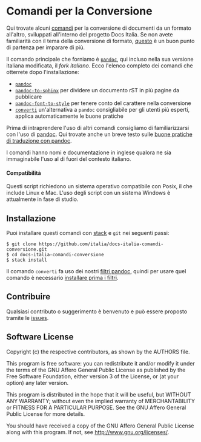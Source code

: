 
# Comandi per la Conversione

Qui trovate alcuni
[comandi](https://it.wikipedia.org/wiki/Shell_(informatica)#Shell_testuali)
per la conversione di documenti da un formato all'altro, sviluppati
all'interno del progetto Docs Italia. Se non avete familiarità con il
tema della conversione di formato,
[questo](http://guida-docs-italia.readthedocs.io/it/latest/index/scrivere-un-documento.html#migrazione-su-docs-italia-di-documentazione-esistente)
è un buon punto di partenza per imparare di più.

Il comando principale che forniamo è [`pandoc`](pandoc.org), qui
incluso nella sua versione italiana modificata, il _fork
italiano_. Ecco l'elenco completo dei comandi che otterrete dopo
l'installazione:

- [`pandoc`](doc/comandi/pandoc.md)
- [`pandoc-to-sphinx`](doc/comandi/pandoc-font-to-style.md) per
  dividere un documento rST in più pagine da pubblicare
- [`pandoc-font-to-style`](doc/comandi/pandoc-font-to-style.md) per
  tenere conto del carattere nella conversione
- [`converti`](doc/comandi/converti.md) un'alternativa a `pandoc`
  consigliabile per gli utenti più esperti, applica automaticamente le
  buone pratiche

Prima di intraprendere l'uso di altri comandi consigliamo di
familiarizzarsi con l'uso di [pandoc](pandoc.org). Qui trovate anche
un breve testo sulle [buone pratiche di traduzione con
pandoc](doc/buone-pratiche.md).

I comandi hanno nomi e documentazione in inglese qualora ne sia
immaginabile l'uso al di fuori del contesto italiano.

#### Compatibilità

Questi script richiedono un sistema operativo compatibile con Posix,
il che include Linux e Mac. L'uso degli script con un sistema Windows
è attualmente in fase di studio. 

## Installazione

Puoi installare questi comandi con
[stack](https://docs.haskellstack.org/en/stable/README/#how-to-install)
e `git` nei seguenti passi:

    $ git clone https://github.com/italia/docs-italia-comandi-conversione.git
    $ cd docs-italia-comandi-conversione
    $ stack install

Il comando `converti` fa uso dei nostri [filtri
pandoc](https://github.com/italia/docs-italia-pandoc-filters), quindi
per usare quel comando è necessario [installare prima i
filtri](https://github.com/italia/docs-italia-pandoc-filters#installazione).

## Contribuire

Qualsiasi contributo o suggerimento è benvenuto e può
essere proposto tramite le [issues](https://github.com/italia/pandoc-docs2rst/issues).

## Software License

Copyright (c) the respective contributors, as shown by the AUTHORS file.

This program is free software: you can redistribute it and/or modify
it under the terms of the GNU Affero General Public License as published
by the Free Software Foundation, either version 3 of the License, or
(at your option) any later version.

This program is distributed in the hope that it will be useful,
but WITHOUT ANY WARRANTY; without even the implied warranty of
MERCHANTABILITY or FITNESS FOR A PARTICULAR PURPOSE.  See the
GNU Affero General Public License for more details.

You should have received a copy of the GNU Affero General Public License
along with this program.  If not, see <http://www.gnu.org/licenses/>.
